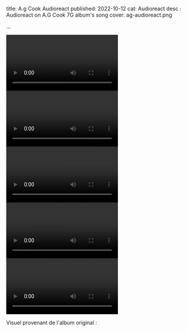 title: A.g Cook Audioreact
published: 2022-10-12
cat: Audioreact
desc : Audioreact on A.G Cook 7G album's song
cover: ag-audioreact.png


...



*<video controls src="static/img/AG/idyl.mp4"> </video>*
*<video controls src="static/img/AG/notevelocity.mp4"> </video>*
*<video controls src="static/img/AG/mad-max.mp4"> </video>*
*<video controls src="static/img/AG/2021.mp4"> </video>*
*<video controls src="static/img/AG/somers-tapes.mp4"> </video>*


Visuel provenant de l'album original : 



